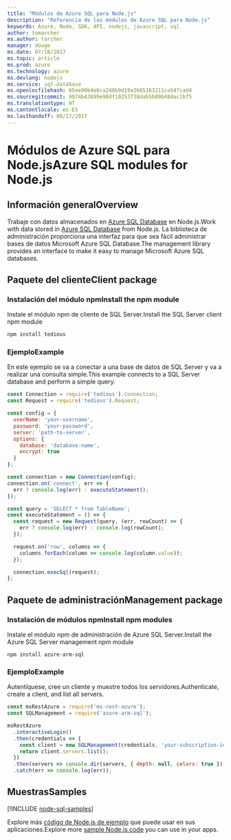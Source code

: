 ```yaml
---
title: "Módulos de Azure SQL para Node.js"
description: "Referencia de los módulos de Azure SQL para Node.js"
keywords: Azure, Node, SDK, API, nodejs, javascript, sql
author: tomarcher
ms.author: tarcher
manager: douge
ms.date: 07/18/2017
ms.topic: article
ms.prod: azure
ms.technology: azure
ms.devlang: nodejs
ms.service: sql-database
ms.openlocfilehash: 65ee90b4e6ca248b9d19a3685163211ca547cad4
ms.sourcegitcommit: 9974b43899e98df10253738dab5b09b484ac1bf5
ms.translationtype: HT
ms.contentlocale: es-ES
ms.lasthandoff: 08/17/2017
---
```

# <a name="azure-sql-modules-for-nodejs"></a><span data-ttu-id="f0c91-104">Módulos de Azure SQL para Node.js</span><span class="sxs-lookup"><span data-stu-id="f0c91-104">Azure SQL modules for Node.js</span></span>

## <a name="overview"></a><span data-ttu-id="f0c91-105">Información general</span><span class="sxs-lookup"><span data-stu-id="f0c91-105">Overview</span></span>

<span data-ttu-id="f0c91-106">Trabaje con datos almacenados en [Azure SQL Database](https://docs.microsoft.com/azure/sql-database/sql-database-technical-overview) en Node.js.</span><span class="sxs-lookup"><span data-stu-id="f0c91-106">Work with data stored in [Azure SQL Database](https://docs.microsoft.com/azure/sql-database/sql-database-technical-overview) from Node.js.</span></span>
<span data-ttu-id="f0c91-107">La biblioteca de administración proporciona una interfaz para que sea fácil administrar bases de datos Microsoft Azure SQL Database.</span><span class="sxs-lookup"><span data-stu-id="f0c91-107">The management library provides an interface to make it easy to manage Microsoft Azure SQL databases.</span></span>

## <a name="client-package"></a><span data-ttu-id="f0c91-108">Paquete del cliente</span><span class="sxs-lookup"><span data-stu-id="f0c91-108">Client package</span></span>

### <a name="install-the-npm-module"></a><span data-ttu-id="f0c91-109">Instalación del módulo npm</span><span class="sxs-lookup"><span data-stu-id="f0c91-109">Install the npm module</span></span>

<span data-ttu-id="f0c91-110">Instale el módulo npm de cliente de SQL Server.</span><span class="sxs-lookup"><span data-stu-id="f0c91-110">Install the SQL Server client npm module</span></span>

```bash
npm install tedious
```

### <a name="example"></a><span data-ttu-id="f0c91-111">Ejemplo</span><span class="sxs-lookup"><span data-stu-id="f0c91-111">Example</span></span>

<span data-ttu-id="f0c91-112">En este ejemplo se va a conectar a una base de datos de SQL Server y va a realizar una consulta simple.</span><span class="sxs-lookup"><span data-stu-id="f0c91-112">This example connects to a SQL Server database and perform a simple query.</span></span>

```javascript
const Connection = require('tedious').Connection;
const Request = require('tedious').Request;

const config = {
  userName: 'your-username',
  password: 'your-password',
  server: 'path-to-server',
  options: {
    database: 'database-name',
    encrypt: true
  }
};

const connection = new Connection(config);
connection.on('connect', err => {
  err ? console.log(err) : executeStatement();
});

const query = 'SELECT * from TableName';
const executeStatement = () => {
  const request = new Request(query, (err, rowCount) => {
    err ? console.log(err) : console.log(rowCount);
  });

  request.on('row', columns => {
    columns.forEach(column => console.log(column.value));
  });

  connection.execSql(request);
};
```

## <a name="management-package"></a><span data-ttu-id="f0c91-113">Paquete de administración</span><span class="sxs-lookup"><span data-stu-id="f0c91-113">Management package</span></span>

### <a name="install-npm-modules"></a><span data-ttu-id="f0c91-114">Instalación de módulos npm</span><span class="sxs-lookup"><span data-stu-id="f0c91-114">Install npm modules</span></span>

<span data-ttu-id="f0c91-115">Instale el módulo npm de administración de Azure SQL Server.</span><span class="sxs-lookup"><span data-stu-id="f0c91-115">Install the Azure SQL Server management npm module</span></span>

```
npm install azure-arm-sql
```   

### <a name="example"></a><span data-ttu-id="f0c91-116">Ejemplo</span><span class="sxs-lookup"><span data-stu-id="f0c91-116">Example</span></span>

<span data-ttu-id="f0c91-117">Autentíquese, cree un cliente y muestre todos los servidores.</span><span class="sxs-lookup"><span data-stu-id="f0c91-117">Authenticate, create a client, and list all servers.</span></span>

```javascript
const msRestAzure = require('ms-rest-azure');
const SQLManagement = require('azure-arm-sql');

msRestAzure
  .interactiveLogin()
  .then(credentials => {
    const client = new SQLManagement(credentials, 'your-subscription-id');
    return client.servers.list();
  })
  .then(servers => console.dir(servers, { depth: null, colors: true }))
  .catch(err => console.log(err));
```

## <a name="samples"></a><span data-ttu-id="f0c91-118">Muestras</span><span class="sxs-lookup"><span data-stu-id="f0c91-118">Samples</span></span>

[!INCLUDE [node-sql-samples](../docs-ref-conceptual/includes/sql-samples.md)]

<span data-ttu-id="f0c91-119">Explore más [código de Node.js de ejemplo](https://azure.microsoft.com/resources/samples/?platform=nodejs) que puede usar en sus aplicaciones.</span><span class="sxs-lookup"><span data-stu-id="f0c91-119">Explore more [sample Node.js code](https://azure.microsoft.com/resources/samples/?platform=nodejs) you can use in your apps.</span></span>
